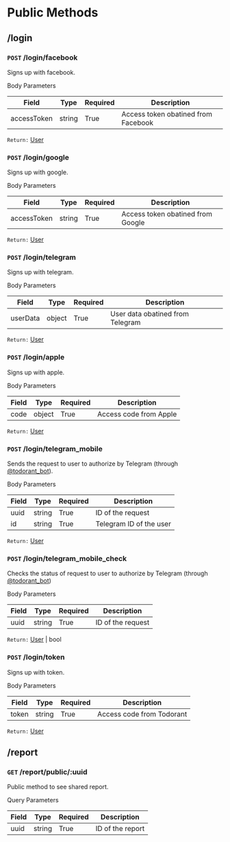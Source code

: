 # Public Methods

## /login

### `POST` /login/facebook
Signs up with facebook.

Body Parameters

|Field|Type|Required|Description|
|-----|----|--------|-----------|
|accessToken|string|True|Access token obatined from Facebook|

`Return:` [User](/models/user)

### `POST` /login/google
Signs up with google.

Body Parameters

|Field|Type|Required|Description|
|-----|----|--------|-----------|
|accessToken|string|True|Access token obatined from Google|

`Return:` [User](/models/user)

### `POST` /login/telegram
Signs up with telegram.

Body Parameters

|Field|Type|Required|Description|
|-----|----|--------|-----------|
|userData|object|True|User data obatined from Telegram|

`Return:` [User](/models/user)

### `POST` /login/apple
Signs up with apple.

Body Parameters

|Field|Type|Required|Description|
|-----|----|--------|-----------|
|code|object|True|Access code from Apple|

`Return:` [User](/models/user)

### `POST` /login/telegram_mobile
Sends the request to user to authorize by Telegram (through [@todorant_bot](https://t.me/todorant_bot)).

Body Parameters

|Field|Type|Required|Description|
|-----|----|--------|-----------|
|uuid|string|True|ID of the request|
|id|string|True|Telegram ID of the user|

`Return:` [User](/models/user)

### `POST` /login/telegram_mobile_check
Checks the status of request to user to authorize by Telegram (through [@todorant_bot](https://t.me/todorant_bot))

Body Parameters

|Field|Type|Required|Description|
|-----|----|--------|-----------|
|uuid|string|True|ID of the request|

`Return:` [User](/models/user) | bool

### `POST` /login/token
Signs up with token.

Body Parameters

|Field|Type|Required|Description|
|-----|----|--------|-----------|
|token|string|True|Access code from Todorant|

`Return:` [User](/models/user)

## /report

### `GET` /report/public/:uuid

Public method to see shared report.

Query Parameters

|Field|Type|Required|Description|
|-----|----|--------|-----------|
|uuid|string|True|ID of the report|